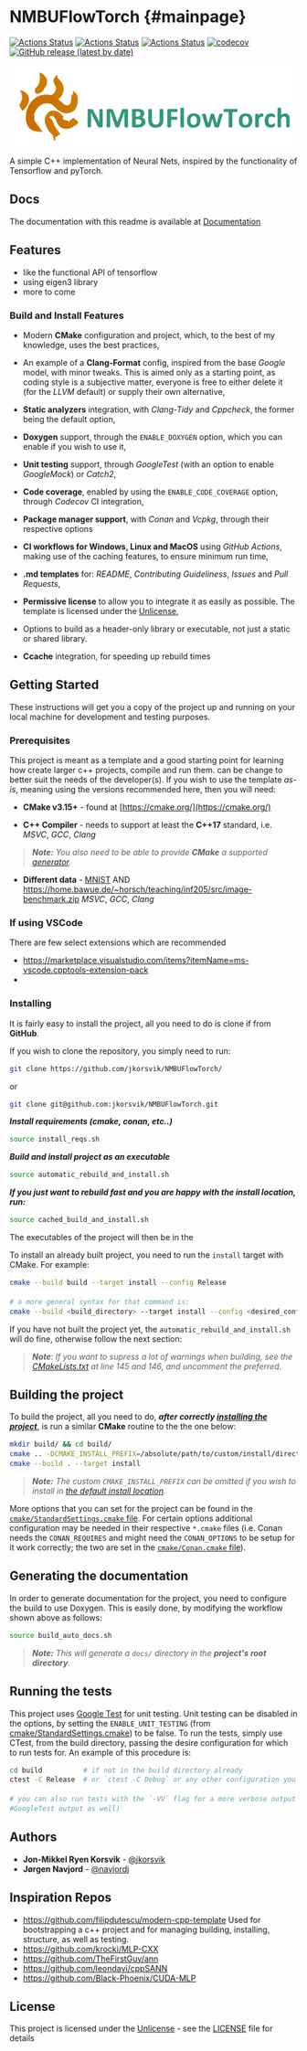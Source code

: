 NMBUFlowTorch {#mainpage}
=========
[![Actions Status](https://github.com/jkorsvik/NMBUFlowTorch/workflows/MacOS/badge.svg)](https://github.com/jkorsvik/NMBUFlowTorch/actions)
[![Actions Status](https://github.com/jkorsvik/NMBUFlowTorch/workflows/Windows/badge.svg)](https://github.com/jkorsvik/NMBUFlowTorch/actions)
[![Actions Status](https://github.com/jkorsvik/NMBUFlowTorch/workflows/Ubuntu/badge.svg)](https://github.com/jkorsvik/NMBUFlowTorch/actions)
[![codecov](https://codecov.io/gh/jkorsvik/NMBUFlowTorch/branch/master/graph/badge.svg)](https://codecov.io/gh/jkorsvik/NMBUFlowTorch)
[![GitHub release (latest by date)](https://img.shields.io/github/v/release/jkorsvik/NMBUFlowTorch)](https://github.com/jkorsvik/NMBUFlowTorch/releases)


![NMBUFlowTorch](.misc/NMBUFlowTorch.LOGO.thin.png?raw=true "Logo")

A simple C++ implementation of Neural Nets, inspired by the functionality of Tensorflow and pyTorch.
## Docs
The documentation with this readme is available at [Documentation](https://jkorsvik.github.io/NMBUFlowTorch/)


## Features
* like the functional API of tensorflow
* using eigen3 library
* more to come

### Build and Install Features

* Modern **CMake** configuration and project, which, to the best of my
knowledge, uses the best practices,

* An example of a **Clang-Format** config, inspired from the base *Google* model,
with minor tweaks. This is aimed only as a starting point, as coding style
is a subjective matter, everyone is free to either delete it (for the *LLVM*
default) or supply their own alternative,

* **Static analyzers** integration, with *Clang-Tidy* and *Cppcheck*, the former
being the default option,

* **Doxygen** support, through the `ENABLE_DOXYGEN` option, which you can enable
if you wish to use it,

* **Unit testing** support, through *GoogleTest* (with an option to enable
*GoogleMock*) or *Catch2*,

* **Code coverage**, enabled by using the `ENABLE_CODE_COVERAGE` option, through
*Codecov* CI integration,

* **Package manager support**, with *Conan* and *Vcpkg*, through their respective
options

* **CI workflows for Windows, Linux and MacOS** using *GitHub Actions*, making
use of the caching features, to ensure minimum run time,

* **.md templates** for: *README*, *Contributing Guideliness*,
*Issues* and *Pull Requests*,

* **Permissive license** to allow you to integrate it as easily as possible. The
template is licensed under the [Unlicense](https://unlicense.org/),

* Options to build as a header-only library or executable, not just a static or
shared library.

* **Ccache** integration, for speeding up rebuild times

## Getting Started

These instructions will get you a copy of the project up and running on your local
machine for development and testing purposes.

### Prerequisites

This project is meant as a template and a good starting point for learning how create larger
c++ projects, compile and run them.
can be change to better suit the needs of the developer(s). If you wish to use the
template *as-is*, meaning using the versions recommended here, then you will need:

* **CMake v3.15+** - found at [https://cmake.org/](https://cmake.org/)

* **C++ Compiler** - needs to support at least the **C++17** standard, i.e. *MSVC*,
*GCC*, *Clang*

> ***Note:*** *You also need to be able to provide ***CMake*** a supported [generator](https://cmake.org/cmake/help/latest/manual/cmake-generators.7.html).*

* **Different data** - [MNIST](https://github.com/wichtounet/mnist) AND https://home.bawue.de/~horsch/teaching/inf205/src/image-benchmark.zip *MSVC*,
*GCC*, *Clang*

### If using VSCode

There are few select extensions which are recommended
* https://marketplace.visualstudio.com/items?itemName=ms-vscode.cpptools-extension-pack
* 

### Installing

It is fairly easy to install the project, all you need to do is clone if from
**GitHub**.

If you wish to clone the repository, you simply need
to run:

```bash
git clone https://github.com/jkorsvik/NMBUFlowTorch/
```
or 
```bash
git clone git@github.com:jkorsvik/NMBUFlowTorch.git
```


***Install requirements (cmake, conan, etc..)***

```bash
source install_reqs.sh
```

***Build and install project as an executable***
```bash
source automatic_rebuild_and_install.sh
```
***If you just want to rebuild fast and you are happy with the install location, run:***
```bash
source cached_build_and_install.sh
```
The executables of the project will then be in the 

To install an already built project, you need to run the `install` target with CMake.
For example:

```bash
cmake --build build --target install --config Release

# a more general syntax for that command is:
cmake --build <build_directory> --target install --config <desired_config>
```

If you have not built the project yet, the `automatic_rebuild_and_install.sh` will do fine, otherwise follow the next section:

> ***Note***: *If you want to supress a lot of warnings when building, see the [CMakeLists.txt](CMakeLists.txt) at line 145 and 146, and uncomment the preferred.*

## Building the project

To build the project, all you need to do, ***after correctly
[installing the project](README.md#Installing)***, is run a similar **CMake** routine
to the the one below:

```bash
mkdir build/ && cd build/
cmake .. -DCMAKE_INSTALL_PREFIX=/absolute/path/to/custom/install/directory
cmake --build . --target install
```

> ***Note:*** *The custom ``CMAKE_INSTALL_PREFIX`` can be omitted if you wish to install in [the default install location](https://cmake.org/cmake/help/latest/module/GNUInstallDirs.html).*

More options that you can set for the project can be found in the
[`cmake/StandardSettings.cmake` file](cmake/StandardSettings.cmake). For certain
options additional configuration may be needed in their respective `*.cmake` files
(i.e. Conan needs the `CONAN_REQUIRES` and might need the `CONAN_OPTIONS` to be setup
for it work correctly; the two are set in the [`cmake/Conan.cmake` file](cmake/Conan.cmake)).

## Generating the documentation

In order to generate documentation for the project, you need to configure the build
to use Doxygen. This is easily done, by modifying the workflow shown above as follows:

```bash
source build_auto_docs.sh
```

> ***Note:*** *This will generate a `docs/` directory in the **project's root directory**.*

## Running the tests

This project uses [Google Test](https://github.com/google/googletest/)
for unit testing. Unit testing can be disabled in the options, by setting the
`ENABLE_UNIT_TESTING` (from
[cmake/StandardSettings.cmake](cmake/StandardSettings.cmake)) to be false. To run
the tests, simply use CTest, from the build directory, passing the desire
configuration for which to run tests for. An example of this procedure is:

```bash
cd build          # if not in the build directory already
ctest -C Release  # or `ctest -C Debug` or any other configuration you wish to test

# you can also run tests with the `-VV` flag for a more verbose output (i.e.
#GoogleTest output as well)
```

## Authors

* **Jon-Mikkel Ryen Korsvik** - [@jkorsvik](https://github.com/jkorsvik)
* **Jørgen Navjord** - [@navjordj](https://github.com/navjordj)


## Inspiration Repos
* https://github.com/filipdutescu/modern-cpp-template Used for bootstrapping a c++ project and for managing building, installing, structure, as well as testing.
* https://github.com/krocki/MLP-CXX 
* https://github.com/TheFirstGuy/ann
* https://github.com/leondavi/cppSANN
* https://github.com/Black-Phoenix/CUDA-MLP



## License

This project is licensed under the [Unlicense](https://unlicense.org/) - see the
[LICENSE](LICENSE) file for details
